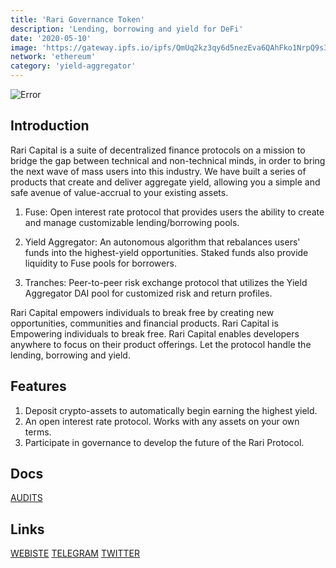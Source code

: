 ```yaml
---
title: 'Rari Governance Token'
description: 'Lending, borrowing and yield for DeFi'
date: '2020-05-10'
image: 'https://gateway.ipfs.io/ipfs/QmUq2kz3qy6d5nezEva6QAhFko1NrpQ9s3dm7w8thnK6mm'
network: 'ethereum'
category: 'yield-aggregator'
---
```


![Error](https://gateway.ipfs.io/ipfs/QmPXPJ9jFVtQ1tgxAPXRaJw4qjzawvuteVuQjcjVzRLZdM)

## Introduction
Rari Capital is a suite of decentralized finance protocols on a mission to bridge the gap between technical and non-technical minds, in order to bring the next wave of mass users into this industry. We have built a series of products that create and deliver aggregate yield, allowing you a simple and safe avenue of value-accrual to your existing assets.

1. Fuse: Open interest rate protocol that provides users the ability to create and manage customizable lending/borrowing pools.

2. Yield Aggregator: An autonomous algorithm that rebalances users' funds into the highest-yield opportunities. Staked funds also provide liquidity to Fuse pools for borrowers.

3. Tranches: Peer-to-peer risk exchange protocol that utilizes the Yield Aggregator DAI pool for customized risk and return profiles.

Rari Capital empowers individuals to break free by creating new opportunities, communities and financial products. Rari Capital is Empowering individuals to break free. Rari Capital enables developers anywhere to focus on their product offerings. Let the protocol handle the lending, borrowing and yield.





## Features
1. Deposit  crypto-assets to automatically begin earning the highest yield.
2. An open interest rate protocol. Works with any assets on your own terms.
3. Participate in governance to develop the future of the Rari Protocol.


## Docs

[AUDITS](https://gateway.ipfs.io/ipfs/QmPZai48j33vbW8PZB73DRQBWphWBXDsfBduA2TgwBVg9g)


## Links

[WEBISTE](http://rari.capital/)
[TELEGRAM](https://t.me/RariCapitalChat)
[TWITTER](https://twitter.com/RariCapital)